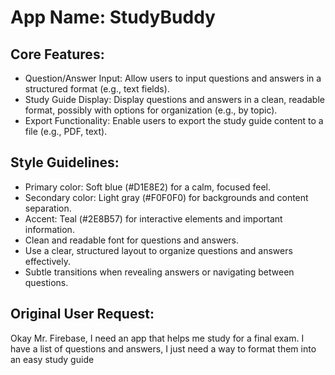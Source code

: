 # **App Name**: StudyBuddy

## Core Features:

- Question/Answer Input: Allow users to input questions and answers in a structured format (e.g., text fields).
- Study Guide Display: Display questions and answers in a clean, readable format, possibly with options for organization (e.g., by topic).
- Export Functionality: Enable users to export the study guide content to a file (e.g., PDF, text).

## Style Guidelines:

- Primary color: Soft blue (#D1E8E2) for a calm, focused feel.
- Secondary color: Light gray (#F0F0F0) for backgrounds and content separation.
- Accent: Teal (#2E8B57) for interactive elements and important information.
- Clean and readable font for questions and answers.
- Use a clear, structured layout to organize questions and answers effectively.
- Subtle transitions when revealing answers or navigating between questions.

## Original User Request:
Okay Mr. Firebase, I need an app that helps me study for a final exam. I have a list of questions and answers, I just need a way to format them into an easy study guide
  